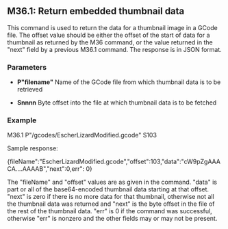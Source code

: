 ## M36.1: Return embedded thumbnail data

This command is used to return the data for a thumbnail image in a GCode file. The offset value should be either the offset of the start of data for a thumbnail as returned by the M36 command, or the value returned in the "next" field by a previous M36.1 command. The response is in JSON format.

### Parameters

- **P"filename"** Name of the GCode file from which thumbnail data is to be retrieved

- **Snnnn** Byte offset into the file at which thumbnail data is to be fetched

### Example

M36.1 P"/gcodes/EscherLizardModified.gcode" S103

Sample response:

{fileName":"EscherLizardModified.gcode","offset":103,"data":"cW9pZgAAACA....AAAAB","next":0,err": 0}

The "fileName" and "offset" values are as given in the command. "data" is part or all of the base64-encoded thumbnail data starting at that offset. "next" is zero if there is no more data for that thumbnail, otherwise not all the thumbnail data was returned and "next" is the byte offset in the file of the rest of the thumbnail data. "err" is 0 if the command was successful, otherwise "err" is nonzero and the other fields may or may not be present.


